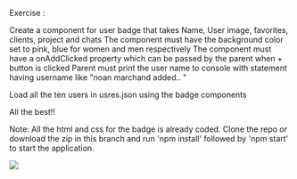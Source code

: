 
 Exercise : 
 
 Create a component for user badge that takes 
 Name, User image, favorites, clients, project and chats
 The component must have the background color set to pink, blue for women and men respectively
 The component must have a onAddClicked property which can be passed by the parent when + button is clicked
 Parent must print the user name to console with statement having username  like "noan marchand added.. "
 
 Load all the ten users in usres.json using the badge components
 
 All the best!!

 Note: All the html and css for the badge is already coded. Clone the repo or download the zip in this branch and run 'npm install' followed by 'npm start' to start the application.

 ![](https://12e0f278-a-62cb3a1a-s-sites.googlegroups.com/site/staticcontents/react-component-exercise/react-component-exercise.gif')
